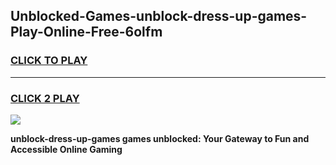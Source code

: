 
## Unblocked-Games-unblock-dress-up-games-Play-Online-Free-6olfm
<h3>
<a href="https://premium76.site?title=unblock-dress-up-games&ref=26A">CLICK TO PLAY</a></h3>
<hr>

<h3>
<a href="https://premium76.site?title=unblock-dress-up-games&ref=26A">CLICK 2 PLAY</a>
  
</h3>

<a href="https://premium76.site?title=unblock-dress-up-games&ref=26A"><img src="https://clearcache.store/games.png"></a>


**unblock-dress-up-games games unblocked: Your Gateway to Fun and Accessible Online Gaming**
